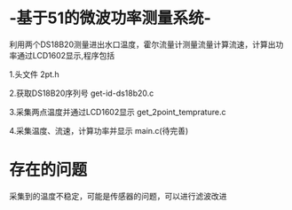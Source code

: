 # -基于51的微波功率测量系统-

利用两个DS18B20测量进出水口温度，霍尔流量计测量流量计算流速，计算出功率通过LCD1602显示,程序包括

1.头文件 2pt.h

2.获取DS18B20序列号 get-id-ds18b20.c

3.采集两点温度并通过LCD1602显示 get_2point_temprature.c

4.采集温度、流速，计算功率并显示 main.c(待完善)


# 存在的问题
采集到的温度不稳定，可能是传感器的问题，可以进行滤波改进


